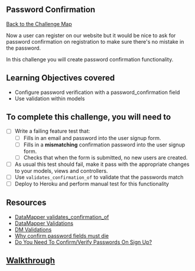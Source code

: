## Password Confirmation

[Back to the Challenge Map](00_challenge_map.md)

Now a user can register on our website but it would be nice to ask for password confirmation on registration to make sure there's no mistake in the password.

In this challenge you will create password confirmation functionality.

## Learning Objectives covered

* Configure password verification with a password_confirmation field
* Use validation within models

## To complete this challenge, you will need to

- [ ] Write a failing feature test that:
  - [ ] Fills in an email and password into the user signup form.
  - [ ] Fills in a **mismatching** confirmation password into the user signup form.
  - [ ] Checks that when the form is submitted, no new users are created.
- [ ] As usual this test should fail, make it pass with the appropriate changes to your
models, views and controllers.
- [ ] Use `validates_confirmation_of` to validate that the passwords match
- [ ] Deploy to Heroku and perform manual test for this functionality

## Resources

* [DataMapper validates_confirmation_of](http://www.rubydoc.info/gems/dm-validations/DataMapper/Validations/ValidatesConfirmation)
* [DataMapper Validations](http://datamapper.org/docs/validations.html)
* [DM Validations](https://github.com/datamapper/dm-validations)
* [Why confirm password fields must die](http://uxmovement.com/forms/why-the-confirm-password-field-must-die/)
* [Do You Need To Confirm/Verify Passwords On Sign Up?](http://www.leemunroe.com/confirm-passwords-signup/)

## [Walkthrough](walkthroughs/19.md)

